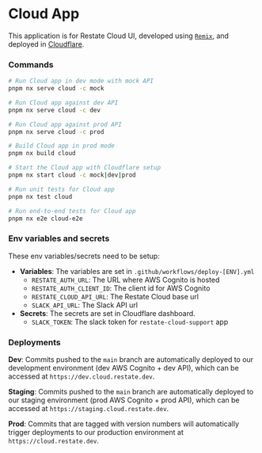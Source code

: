 # Cloud App

This application is for Restate Cloud UI, developed using [`Remix`](https://remix.run/), and deployed in [Cloudflare](https://developers.cloudflare.com/pages/framework-guides/deploy-a-remix-site/).

### Commands

```sh
# Run Cloud app in dev mode with mock API
pnpm nx serve cloud -c mock

# Run Cloud app against dev API
pnpm nx serve cloud -c dev

# Run Cloud app against prod API
pnpm nx serve cloud -c prod

# Build Cloud app in prod mode
pnpm nx build cloud

# Start the Cloud app with Cloudflare setup
pnpm nx start cloud -c mock|dev|prod

# Run unit tests for Cloud app
pnpm nx test cloud

# Run end-to-end tests for Cloud app
pnpm nx e2e cloud-e2e
```

### Env variables and secrets

These env variables/secrets need to be setup:

- **Variables**: The variables are set in `.github/workflows/deploy-[ENV].yml`
  - `RESTATE_AUTH_URL`: The URL where AWS Cognito is hosted
  - `RESTATE_AUTH_CLIENT_ID`: The client id for AWS Cognito
  - `RESTATE_CLOUD_API_URL`: The Restate Cloud base url
  - `SLACK_API_URL`: The Slack API url
- **Secrets**: The secrets are set in Cloudflare dashboard.
  - `SLACK_TOKEN`: The slack token for `restate-cloud-support` app

### Deployments

**Dev**: Commits pushed to the `main` branch are automatically deployed to our development environment (dev AWS Cognito + dev API), which can be accessed at `https://dev.cloud.restate.dev`.

**Staging**: Commits pushed to the `main` branch are automatically deployed to our staging environment (prod AWS Cognito + prod API), which can be accessed at `https://staging.cloud.restate.dev`.

**Prod**: Commits that are tagged with version numbers will automatically trigger deployments to our production environment at `https://cloud.restate.dev`.
